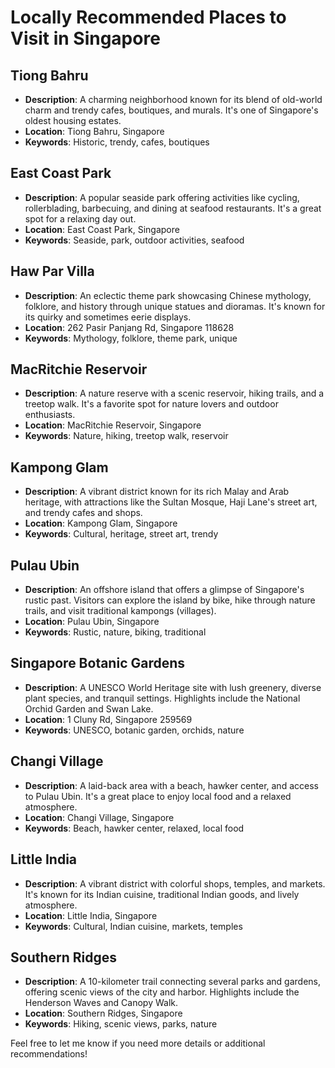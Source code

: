 # Locally Recommended Places to Visit in Singapore

## Tiong Bahru
- **Description**: A charming neighborhood known for its blend of old-world charm and trendy cafes, boutiques, and murals. It's one of Singapore's oldest housing estates.
- **Location**: Tiong Bahru, Singapore
- **Keywords**: Historic, trendy, cafes, boutiques

## East Coast Park
- **Description**: A popular seaside park offering activities like cycling, rollerblading, barbecuing, and dining at seafood restaurants. It's a great spot for a relaxing day out.
- **Location**: East Coast Park, Singapore
- **Keywords**: Seaside, park, outdoor activities, seafood

## Haw Par Villa
- **Description**: An eclectic theme park showcasing Chinese mythology, folklore, and history through unique statues and dioramas. It's known for its quirky and sometimes eerie displays.
- **Location**: 262 Pasir Panjang Rd, Singapore 118628
- **Keywords**: Mythology, folklore, theme park, unique

## MacRitchie Reservoir
- **Description**: A nature reserve with a scenic reservoir, hiking trails, and a treetop walk. It's a favorite spot for nature lovers and outdoor enthusiasts.
- **Location**: MacRitchie Reservoir, Singapore
- **Keywords**: Nature, hiking, treetop walk, reservoir

## Kampong Glam
- **Description**: A vibrant district known for its rich Malay and Arab heritage, with attractions like the Sultan Mosque, Haji Lane's street art, and trendy cafes and shops.
- **Location**: Kampong Glam, Singapore
- **Keywords**: Cultural, heritage, street art, trendy

## Pulau Ubin
- **Description**: An offshore island that offers a glimpse of Singapore's rustic past. Visitors can explore the island by bike, hike through nature trails, and visit traditional kampongs (villages).
- **Location**: Pulau Ubin, Singapore
- **Keywords**: Rustic, nature, biking, traditional

## Singapore Botanic Gardens
- **Description**: A UNESCO World Heritage site with lush greenery, diverse plant species, and tranquil settings. Highlights include the National Orchid Garden and Swan Lake.
- **Location**: 1 Cluny Rd, Singapore 259569
- **Keywords**: UNESCO, botanic garden, orchids, nature

## Changi Village
- **Description**: A laid-back area with a beach, hawker center, and access to Pulau Ubin. It's a great place to enjoy local food and a relaxed atmosphere.
- **Location**: Changi Village, Singapore
- **Keywords**: Beach, hawker center, relaxed, local food

## Little India
- **Description**: A vibrant district with colorful shops, temples, and markets. It's known for its Indian cuisine, traditional Indian goods, and lively atmosphere.
- **Location**: Little India, Singapore
- **Keywords**: Cultural, Indian cuisine, markets, temples

## Southern Ridges
- **Description**: A 10-kilometer trail connecting several parks and gardens, offering scenic views of the city and harbor. Highlights include the Henderson Waves and Canopy Walk.
- **Location**: Southern Ridges, Singapore
- **Keywords**: Hiking, scenic views, parks, nature

Feel free to let me know if you need more details or additional recommendations!
